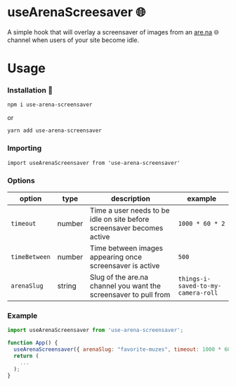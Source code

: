 # useArenaScreesaver 🌐

A simple hook that will overlay a screensaver of images from an [are.na](https://www.are.na/) 🌐 channel when users of your site become idle.


# Usage
### Installation  🌱
```
npm i use-arena-screensaver
```
or
```
yarn add use-arena-screensaver
```
### Importing
```
import useArenaScreensaver from 'use-arena-screensaver'
```

### Options
| option  | type | description | example |
| ------------- | ------------- | ------------- | ------------- |
| `timeout`  | number  | Time a user needs to be idle on site before screensaver becomes active  | `1000 * 60 * 2` |
| `timeBetween`  | number  | Time between images appearing once screensaver is active  | `500` |
| `arenaSlug`  | string  | Slug of the are.na channel you want the screensaver to pull from | `things-i-saved-to-my-camera-roll` |

### Example
```jsx
import useArenaScreensaver from 'use-arena-screensaver';

function App() {
  useArenaScreensaver({ arenaSlug: "favorite-muzes", timeout: 1000 * 60 * 5 });
  return (
    ...
  );
}
```
